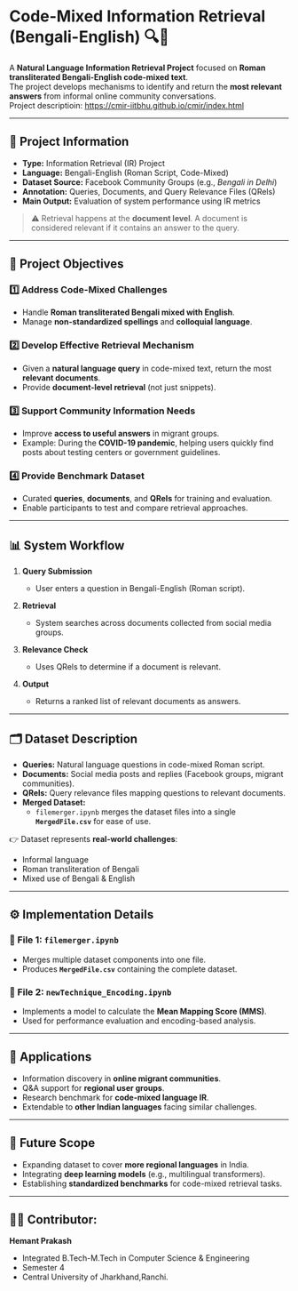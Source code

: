 # Code-Mixed Information Retrieval (Bengali-English) 🔍📑  

A **Natural Language Information Retrieval Project** focused on **Roman transliterated Bengali-English code-mixed text**.  
The project develops mechanisms to identify and return the **most relevant answers** from informal online community conversations.  
Project descriptioin: https://cmir-iitbhu.github.io/cmir/index.html

---

## 📂 Project Information  

- **Type:** Information Retrieval (IR) Project  
- **Language:** Bengali-English (Roman Script, Code-Mixed)  
- **Dataset Source:** Facebook Community Groups (e.g., *Bengali in Delhi*)  
- **Annotation:** Queries, Documents, and Query Relevance Files (QRels)  
- **Main Output:** Evaluation of system performance using IR metrics  

> ⚠️ Retrieval happens at the **document level**. A document is considered relevant if it contains an answer to the query.  

---

## 🔑 Project Objectives  

### 1️⃣ Address Code-Mixed Challenges  
- Handle **Roman transliterated Bengali mixed with English**.  
- Manage **non-standardized spellings** and **colloquial language**.  

### 2️⃣ Develop Effective Retrieval Mechanism  
- Given a **natural language query** in code-mixed text, return the most **relevant documents**.  
- Provide **document-level retrieval** (not just snippets).  

### 3️⃣ Support Community Information Needs  
- Improve **access to useful answers** in migrant groups.  
- Example: During the **COVID-19 pandemic**, helping users quickly find posts about testing centers or government guidelines.  

### 4️⃣ Provide Benchmark Dataset  
- Curated **queries**, **documents**, and **QRels** for training and evaluation.  
- Enable participants to test and compare retrieval approaches.  

---

## 📊 System Workflow  

1. **Query Submission**  
   - User enters a question in Bengali-English (Roman script).  

2. **Retrieval**  
   - System searches across documents collected from social media groups.  

3. **Relevance Check**  
   - Uses QRels to determine if a document is relevant.  

4. **Output**  
   - Returns a ranked list of relevant documents as answers.  

---

## 🗂️ Dataset Description  

- **Queries:** Natural language questions in code-mixed Roman script.  
- **Documents:** Social media posts and replies (Facebook groups, migrant communities).  
- **QRels:** Query relevance files mapping questions to relevant documents.  
- **Merged Dataset:**  
  - `filemerger.ipynb` merges the dataset files into a single **`MergedFile.csv`** for ease of use.  

👉 Dataset represents **real-world challenges**:  
- Informal language  
- Roman transliteration of Bengali  
- Mixed use of Bengali & English  

---

## ⚙️ Implementation Details  

### 🔹 File 1: `filemerger.ipynb`  
- Merges multiple dataset components into one file.  
- Produces **`MergedFile.csv`** containing the complete dataset.  

### 🔹 File 2: `newTechnique_Encoding.ipynb`  
- Implements a model to calculate the **Mean Mapping Score (MMS)**.  
- Used for performance evaluation and encoding-based analysis.  

---

## 🚀 Applications  

- Information discovery in **online migrant communities**.  
- Q&A support for **regional user groups**.  
- Research benchmark for **code-mixed language IR**.  
- Extendable to **other Indian languages** facing similar challenges.  

---

## 🔮 Future Scope  

- Expanding dataset to cover **more regional languages** in India.  
- Integrating **deep learning models** (e.g., multilingual transformers).  
- Establishing **standardized benchmarks** for code-mixed retrieval tasks.  

---

## 👨‍💻 Contributor:  

**Hemant Prakash**  
- Integrated B.Tech-M.Tech in Computer Science & Engineering  
- Semester 4
- Central University of Jharkhand,Ranchi.

